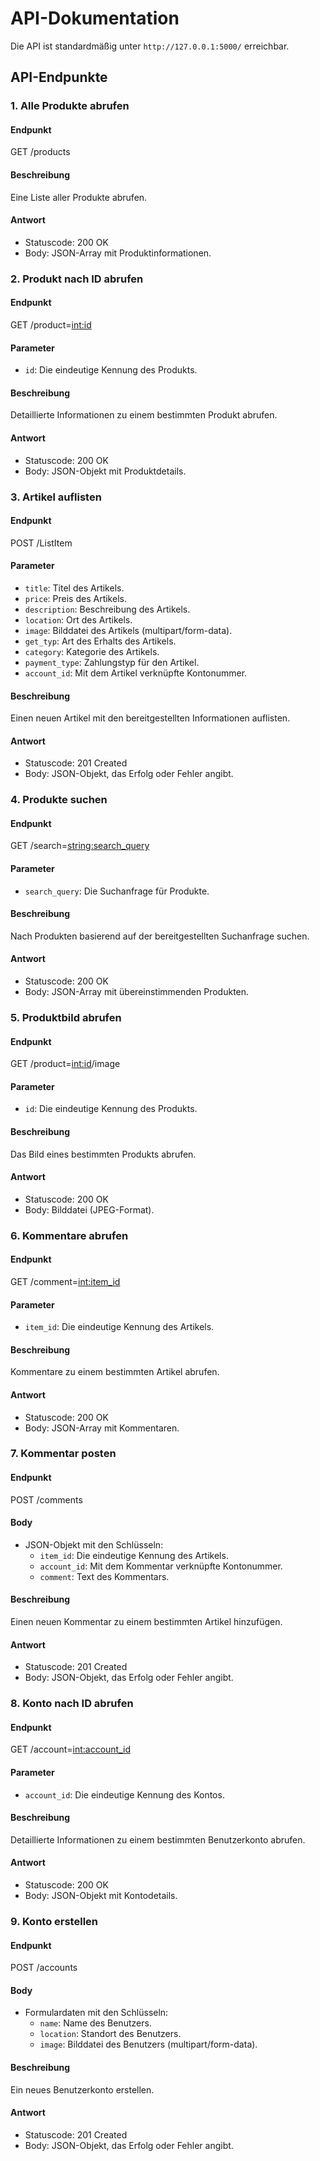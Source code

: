 # API-Dokumentation

Die API ist standardmäßig unter `http://127.0.0.1:5000/` erreichbar.

## API-Endpunkte

### 1. Alle Produkte abrufen

#### Endpunkt


GET /products


#### Beschreibung

Eine Liste aller Produkte abrufen.

#### Antwort

- Statuscode: 200 OK
- Body: JSON-Array mit Produktinformationen.

### 2. Produkt nach ID abrufen

#### Endpunkt


GET /product=<int:id>


#### Parameter

- `id`: Die eindeutige Kennung des Produkts.

#### Beschreibung

Detaillierte Informationen zu einem bestimmten Produkt abrufen.

#### Antwort

- Statuscode: 200 OK
- Body: JSON-Objekt mit Produktdetails.

### 3. Artikel auflisten

#### Endpunkt


POST /ListItem


#### Parameter

- `title`: Titel des Artikels.
- `price`: Preis des Artikels.
- `description`: Beschreibung des Artikels.
- `location`: Ort des Artikels.
- `image`: Bilddatei des Artikels (multipart/form-data).
- `get_typ`: Art des Erhalts des Artikels.
- `category`: Kategorie des Artikels.
- `payment_type`: Zahlungstyp für den Artikel.
- `account_id`: Mit dem Artikel verknüpfte Kontonummer.

#### Beschreibung

Einen neuen Artikel mit den bereitgestellten Informationen auflisten.

#### Antwort

- Statuscode: 201 Created
- Body: JSON-Objekt, das Erfolg oder Fehler angibt.

### 4. Produkte suchen

#### Endpunkt


GET /search=<string:search_query>


#### Parameter

- `search_query`: Die Suchanfrage für Produkte.

#### Beschreibung

Nach Produkten basierend auf der bereitgestellten Suchanfrage suchen.

#### Antwort

- Statuscode: 200 OK
- Body: JSON-Array mit übereinstimmenden Produkten.

### 5. Produktbild abrufen

#### Endpunkt


GET /product=<int:id>/image


#### Parameter

- `id`: Die eindeutige Kennung des Produkts.

#### Beschreibung

Das Bild eines bestimmten Produkts abrufen.

#### Antwort

- Statuscode: 200 OK
- Body: Bilddatei (JPEG-Format).

### 6. Kommentare abrufen

#### Endpunkt


GET /comment=<int:item_id>


#### Parameter

- `item_id`: Die eindeutige Kennung des Artikels.

#### Beschreibung

Kommentare zu einem bestimmten Artikel abrufen.

#### Antwort

- Statuscode: 200 OK
- Body: JSON-Array mit Kommentaren.

### 7. Kommentar posten

#### Endpunkt


POST /comments


#### Body

- JSON-Objekt mit den Schlüsseln:
  - `item_id`: Die eindeutige Kennung des Artikels.
  - `account_id`: Mit dem Kommentar verknüpfte Kontonummer.
  - `comment`: Text des Kommentars.

#### Beschreibung

Einen neuen Kommentar zu einem bestimmten Artikel hinzufügen.

#### Antwort

- Statuscode: 201 Created
- Body: JSON-Objekt, das Erfolg oder Fehler angibt.

### 8. Konto nach ID abrufen

#### Endpunkt


GET /account=<int:account_id>


#### Parameter

- `account_id`: Die eindeutige Kennung des Kontos.

#### Beschreibung

Detaillierte Informationen zu einem bestimmten Benutzerkonto abrufen.

#### Antwort

- Statuscode: 200 OK
- Body: JSON-Objekt mit Kontodetails.

### 9. Konto erstellen

#### Endpunkt


POST /accounts


#### Body

- Formulardaten mit den Schlüsseln:
  - `name`: Name des Benutzers.
  - `location`: Standort des Benutzers.
  - `image`: Bilddatei des Benutzers (multipart/form-data).

#### Beschreibung

Ein neues Benutzerkonto erstellen.

#### Antwort

- Statuscode: 201 Created
- Body: JSON-Objekt, das Erfolg oder Fehler angibt.
